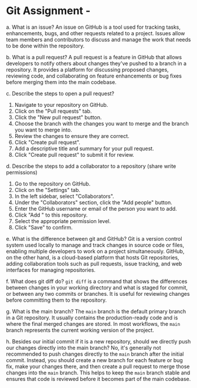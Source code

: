 

# Git Assignment - <HromovaAnna>


a. What is an issue?
An issue on GitHub is a tool used for tracking tasks, enhancements, bugs, and other requests related to a project. Issues allow team members and contributors to discuss and manage the work that needs to be done within the repository.

b. What is a pull request?
A pull request is a feature in GitHub that allows developers to notify others about changes they've pushed to a branch in a repository. It provides a platform for discussing proposed changes, reviewing code, and collaborating on feature enhancements or bug fixes before merging them into the main codebase.

c. Describe the steps to open a pull request?
1. Navigate to your repository on GitHub.
2. Click on the "Pull requests" tab.
3. Click the "New pull request" button.
4. Choose the branch with the changes you want to merge and the branch you want to merge into.
5. Review the changes to ensure they are correct.
6. Click "Create pull request".
7. Add a descriptive title and summary for your pull request.
8. Click "Create pull request" to submit it for review.


d. Describe the steps to add a collaborator to a repository (share write permissions)
1. Go to the repository on GitHub.
2. Click on the "Settings" tab.
3. In the left sidebar, select "Collaborators".
4. Under the "Collaborators" section, click the "Add people" button.
5. Enter the GitHub username or email of the person you want to add.
6. Click "Add <username>" to this repository.
7. Select the appropriate permission level.
8. Click "Save" to confirm.

 e. What is the difference between git and GitHub?
Git is a version control system used locally to manage and track changes in source code or files, enabling multiple developers to work on a project simultaneously. GitHub, on the other hand, is a cloud-based platform that hosts Git repositories, adding collaboration tools such as pull requests, issue tracking, and web interfaces for managing repositories.

 f. What does git diff do?
`git diff` is a command that shows the differences between changes in your working directory and what is staged for commit, or between any two commits or branches. It is useful for reviewing changes before committing them to the repository.

 g. What is the main branch?
The `main` branch is the default primary branch in a Git repository. It usually contains the production-ready code and is where the final merged changes are stored. In most workflows, the `main` branch represents the current working version of the project.

 h. Besides our initial commit if it is a new repository, should we directly push our changes directly into the main branch?
No, it's generally not recommended to push changes directly to the `main` branch after the initial commit. Instead, you should create a new branch for each feature or bug fix, make your changes there, and then create a pull request to merge those changes into the `main` branch. This helps to keep the `main` branch stable and ensures that code is reviewed before it becomes part of the main codebase.